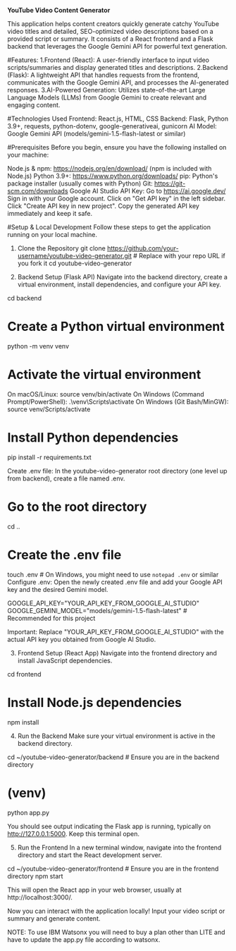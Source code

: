 **YouTube Video Content Generator**

This application helps content creators quickly generate catchy YouTube video titles and detailed, SEO-optimized video descriptions based on a provided script or summary. It consists of a React frontend and a Flask backend that leverages the Google Gemini API for powerful text generation.

#Features:
1.Frontend (React): A user-friendly interface to input video scripts/summaries and display generated titles and descriptions.
2.Backend (Flask): A lightweight API that handles requests from the frontend, communicates with the Google Gemini API, and processes the AI-generated responses.
3.AI-Powered Generation: Utilizes state-of-the-art Large Language Models (LLMs) from Google Gemini to create relevant and engaging content.


#Technologies Used
Frontend: React.js, HTML, CSS
Backend: Flask, Python 3.9+, requests, python-dotenv, google-generativeai, gunicorn
AI Model: Google Gemini API (models/gemini-1.5-flash-latest or similar)

#Prerequisites
Before you begin, ensure you have the following installed on your machine:

Node.js & npm: https://nodejs.org/en/download/ (npm is included with Node.js)
Python 3.9+: https://www.python.org/downloads/
pip: Python's package installer (usually comes with Python)
Git: https://git-scm.com/downloads
Google AI Studio API Key:
  Go to https://ai.google.dev/
  Sign in with your Google account.
  Click on "Get API key" in the left sidebar.
  Click "Create API key in new project".
  Copy the generated API key immediately and keep it safe.


#Setup & Local Development
Follow these steps to get the application running on your local machine.

1. Clone the Repository
git clone https://github.com/your-username/youtube-video-generator.git # Replace with your repo URL if you fork it
cd youtube-video-generator

2. Backend Setup (Flask API)
Navigate into the backend directory, create a virtual environment, install dependencies, and configure your API key.

cd backend

# Create a Python virtual environment
python -m venv venv

# Activate the virtual environment
  On macOS/Linux:
    source venv/bin/activate
  On Windows (Command Prompt/PowerShell):
    .\venv\Scripts\activate
  On Windows (Git Bash/MinGW):
    source venv/Scripts/activate
# Install Python dependencies
pip install -r requirements.txt

Create .env file: In the youtube-video-generator root directory (one level up from backend), create a file named .env.

# Go to the root directory
cd ..

# Create the .env file
touch .env # On Windows, you might need to use `notepad .env` or similar
Configure .env: Open the newly created .env file and add your Google API key and the desired Gemini model.

GOOGLE_API_KEY="YOUR_API_KEY_FROM_GOOGLE_AI_STUDIO"
GOOGLE_GEMINI_MODEL="models/gemini-1.5-flash-latest" # Recommended for this project

Important: Replace "YOUR_API_KEY_FROM_GOOGLE_AI_STUDIO" with the actual API key you obtained from Google AI Studio.

3. Frontend Setup (React App)
Navigate into the frontend directory and install JavaScript dependencies.

cd frontend

# Install Node.js dependencies
npm install

4. Run the Backend
Make sure your virtual environment is active in the backend directory.

cd ~/youtube-video-generator/backend # Ensure you are in the backend directory

# (venv)
python app.py

You should see output indicating the Flask app is running, typically on http://127.0.0.1:5000. Keep this terminal open.

5. Run the Frontend
In a new terminal window, navigate into the frontend directory and start the React development server.

cd ~/youtube-video-generator/frontend # Ensure you are in the frontend directory
npm start

This will open the React app in your web browser, usually at http://localhost:3000/.

Now you can interact with the application locally! Input your video script or summary and generate content.

NOTE: To use IBM Watsonx you will need to buy a plan other than LITE and have to update the app.py file according to watsonx.
